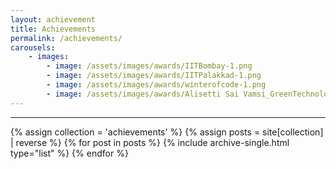 ```yaml
---
layout: achievement
title: Achievements
permalink: /achievements/
carousels:
    - images:
        - image: /assets/images/awards/IITBombay-1.png
        - image: /assets/images/awards/IITPalakkad-1.png
        - image: /assets/images/awards/winterofcode-1.png
        - image: /assets/images/awards/Alisetti Sai Vamsi_GreenTechnologyQuiz-1.png
---
```



<hr>
<div class="grid__wrapper">
  {% assign collection = 'achievements' %}
  {% assign posts = site[collection] | reverse %}
  {% for post in posts %}
    {% include archive-single.html type="list" %}
  {% endfor %}
</div>
